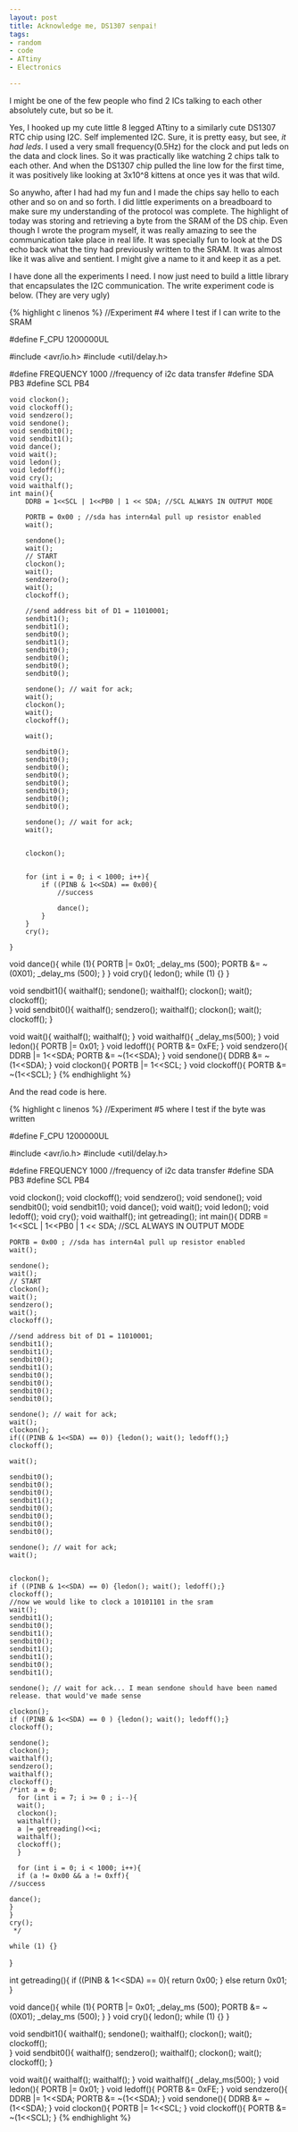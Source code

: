 ```yaml
---
layout: post
title: Acknowledge me, DS1307 senpai!
tags:
- random
- code
- ATtiny
- Electronics

---
```

I might be one of the few people who find 2 ICs talking to each other absolutely cute, but so be it.

Yes, I hooked up my cute little 8 legged ATtiny to a similarly cute DS1307 RTC chip using I2C. Self implemented I2C. Sure, it is pretty easy, but see, *it had leds*. I used a very small frequency(0.5Hz) for the clock and put leds on the data and clock lines. So it was practically like watching 2 chips talk to each other. And when the DS1307 chip pulled the line low for the first time, it was positively like looking at 3x10^8 kittens at once yes it was that wild.

So anywho, after I had had my fun and I made the chips say hello to each other and so on and so forth. I did little experiments on a breadboard to make sure my understanding of the protocol was complete. The highlight of today was storing and retrieving a byte from the SRAM of the DS chip. Even though I wrote the program myself, it was really amazing to see the communication take place in real life. It was specially fun to look at the DS echo back what the tiny had previously written to the SRAM. It was almost like it was alive and sentient. I might give a name to it and keep it as a pet.

I have done all the experiments I need. I now just need to build a little library that encapsulates the I2C communication. The write experiment code is below. (They are very ugly)

{% highlight c linenos %}
//Experiment #4 where I test if I can write to the SRAM

#define F_CPU 1200000UL

#include <avr/io.h>
#include <util/delay.h>

#define FREQUENCY 1000  //frequency of i2c data transfer
#define SDA PB3
#define SCL PB4

	void clockon();
	void clockoff();
	void sendzero();
	void sendone();
	void sendbit0();
	void sendbit1();
	void dance();
	void wait();
	void ledon();
	void ledoff();
	void cry();
	void waithalf();
	int main(){
		DDRB = 1<<SCL | 1<<PB0 | 1 << SDA; //SCL ALWAYS IN OUTPUT MODE

		PORTB = 0x00 ; //sda has intern4al pull up resistor enabled
		wait();

		sendone();
		wait();
		// START
		clockon();
		wait();
		sendzero();
		wait();
		clockoff();

		//send address bit of D1 = 11010001;
		sendbit1();
		sendbit1();
		sendbit0();
		sendbit1();
		sendbit0();
		sendbit0();
		sendbit0();
		sendbit0();

		sendone(); // wait for ack;
		wait();
		clockon();
		wait();
		clockoff();

		wait();

		sendbit0();
		sendbit0();
		sendbit0();
		sendbit0();
		sendbit0();
		sendbit0();
		sendbit0();
		sendbit0();

		sendone(); // wait for ack;
		wait();


		clockon();


		for (int i = 0; i < 1000; i++){
			if ((PINB & 1<<SDA) == 0x00){
				//success

				dance();
			}
		}
		cry();

	}

void dance(){
	while (1){
		PORTB |= 0x01;
		_delay_ms (500);
		PORTB &= ~(0X01);
		_delay_ms (500);
	}
}
void cry(){
	ledon();
	while (1) {}
}

void sendbit1(){
	waithalf();
	sendone();
	waithalf();
	clockon();
	wait();
	clockoff();     
}
void sendbit0(){
	waithalf();
	sendzero();
	waithalf();
	clockon();
	wait();
	clockoff();
}

void wait(){
	waithalf();
	waithalf();
}
void waithalf(){
	_delay_ms(500);
}
void ledon(){
	PORTB |= 0x01;
}
void ledoff(){
	PORTB &= 0xFE;
}
void sendzero(){
	DDRB |= 1<<SDA;
	PORTB &= ~(1<<SDA);
}
void sendone(){
	DDRB &= ~(1<<SDA);
}
void clockon(){
	PORTB |= 1<<SCL;
}
void clockoff(){
	PORTB &= ~(1<<SCL);
}
{% endhighlight %}

And the read code is here.

{% highlight c linenos %}
//Experiment #5 where I test if the byte was written

#define F_CPU 1200000UL

#include <avr/io.h>
#include <util/delay.h>

#define FREQUENCY 1000    //frequency of i2c data transfer
#define SDA   PB3
#define SCL   PB4

void clockon();
void clockoff();
void sendzero();
void sendone();
void sendbit0();
void sendbit1();
void dance();
void wait();
void ledon();
void ledoff();
void cry();
void waithalf();
int getreading();
int main(){
	DDRB = 1<<SCL | 1<<PB0 | 1 << SDA; //SCL ALWAYS IN OUTPUT MODE

	PORTB = 0x00 ; //sda has intern4al pull up resistor enabled
	wait();

	sendone();
	wait();
	// START
	clockon();
	wait();
	sendzero();
	wait();
	clockoff();

	//send address bit of D1 = 11010001;
	sendbit1();
	sendbit1();
	sendbit0();
	sendbit1();
	sendbit0();
	sendbit0();
	sendbit0();
	sendbit0();

	sendone(); // wait for ack;
	wait();
	clockon();
	if(((PINB & 1<<SDA) == 0)) {ledon(); wait(); ledoff();}
	clockoff();

	wait();

	sendbit0();
	sendbit0();
	sendbit0();
	sendbit1();
	sendbit0();
	sendbit0();
	sendbit0();
	sendbit0();

	sendone(); // wait for ack;
	wait();


	clockon();
	if ((PINB & 1<<SDA) == 0) {ledon(); wait(); ledoff();}
	clockoff();
	//now we would like to clock a 10101101 in the sram
	wait();
	sendbit1();
	sendbit0();
	sendbit1();
	sendbit0();
	sendbit1();
	sendbit1();
	sendbit0();
	sendbit1();

	sendone(); // wait for ack... I mean sendone should have been named release. that would've made sense

	clockon();
	if ((PINB & 1<<SDA) == 0 ) {ledon(); wait(); ledoff();}
	clockoff();

	sendone();
	clockon();
	waithalf();
	sendzero();
	waithalf();
	clockoff();
	/*int a = 0;
	  for (int i = 7; i >= 0 ; i--){  
	  wait();
	  clockon();
	  waithalf();
	  a |= getreading()<<i;
	  waithalf();
	  clockoff();
	  }

	  for (int i = 0; i < 1000; i++){
	  if (a != 0x00 && a != 0xff){
	//success

	dance();
	}
	}
	cry();
	 */

	while (1) {}

}

int getreading(){
	if ((PINB & 1<<SDA) == 0){
		return 0x00;
	}
	else return 0x01; 
}

void dance(){
	while (1){
		PORTB |= 0x01;
		_delay_ms (500);
		PORTB &= ~(0X01);
		_delay_ms (500);
	}
}
void cry(){
	ledon();
	while (1) {}
}

void sendbit1(){
	waithalf();
	sendone();
	waithalf();
	clockon();
	wait();
	clockoff();     
}
void sendbit0(){
	waithalf();
	sendzero();
	waithalf();
	clockon();
	wait();
	clockoff();
}

void wait(){
	waithalf();
	waithalf();
}
void waithalf(){
	_delay_ms(500);
}
void ledon(){
	PORTB |= 0x01;
}
void ledoff(){
	PORTB &= 0xFE;
}
void sendzero(){
	DDRB |= 1<<SDA;
	PORTB &= ~(1<<SDA);
}
void sendone(){
	DDRB &= ~(1<<SDA);
}
void clockon(){
	PORTB |= 1<<SCL;
}
void clockoff(){
	PORTB &= ~(1<<SCL);
}
{% endhighlight %}
